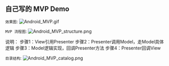 ## 自己写的 MVP Demo

`效果图`:
![Android_MVP.gif](http://naxiexiaojiyi1.qiniudn.com/Android_MVP.gif?e=1466393558&token=1JBeQi3vz7kUmQlsAf00FRntxudo01dbWsLMQT30:fsASBoYZPgXpfrHN68bolYx05rg=)

`MVP 流程图`:
![Android_MVP_structure.png](http://naxiexiaojiyi1.qiniudn.com/Android_MVP_structure.png?e=1466393671&token=1JBeQi3vz7kUmQlsAf00FRntxudo01dbWsLMQT30:F7JAW67ooBBizD8wWrGc_RSeeVY=)

说明：
步骤1：View引用Presenter
步骤2：Presenter调用Model，走Model具体逻辑
步骤3：Model逻辑实现，回调Presenter方法
步骤4：Presenter回调View

`目录结构`:
![Android_MVP_catalog.png](http://naxiexiaojiyi1.qiniudn.com/Android_MVP_catalog.png?e=1466393875&token=1JBeQi3vz7kUmQlsAf00FRntxudo01dbWsLMQT30:AQ9mIpk7LRnRzcYaq4O0zW9oMOM=)